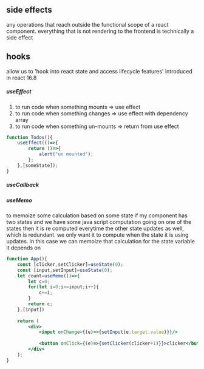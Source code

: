 ## side effects

any operations that reach outside the functional scope of a react component. 
everything that is not rendering to the frontend is technically a side effect
## hooks
allow us to 'hook into react state and access lifecycle features'
introduced in react 16.8
##### useEffect
1. to run code when something mounts => use effect
2. to run code when something changes => use effect with dependency array
3. to run code when something un-mounts => return from use effect
```jsx 
function Todos(){
	useEffect(()=>{
		return ()=>{
			alert("un mounted");
		};
	},[someState]);
}
```

##### useCallback



##### useMemo
to memoize some calculation based on some state
if my component has two states and we have some java script computation going on one of the states then it is re computed everytime the other state updates as well, which is redundant. we only want it to compute when the state it is using updates. in this case we can memoize that calculation for the state variable it depends on

```jsx
function App(){
	const [clicker,setClicker]=useState(0);
	const [input,setInput]=useState(0);
	let count=useMemo(()=>{
		let c=0;
		for(let i=0;i<=input;i++){
			c+=i;
		}
		return c;
	},[input])
	
	return (
		<div>
			<input onChange={(e)=>{setInput(e.target.value)}}/>
			
			<button onClick={(e)=>{setClicker(clicker+1)}}>clicker</button>
		</div>
	);
}
```